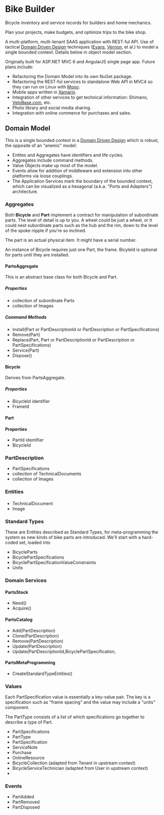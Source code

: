# Bike Builder

Bicycle inventory and service records for builders and home mechanics.

Plan your projects, make budgets, and optimize trips to the bike shop.

A multi-platform, multi-tenant SAAS application with REST-ful API. Use of tactical [Domain Driven Design](http://en.wikipedia.org/wiki/Domain-driven_design) techniques ([Evans](http://domainlanguage.com/ddd/), [Vernon](https://vaughnvernon.co/?page_id=168), et al.) to model a single bounded context. Details below in object model section.

Originally built for ASP.NET MVC 6 and AngularJS single page app. Future plans include:
* Refactoring the Domain Model into its own NuGet package.
* Refactoring the REST-ful services to standalone Web API in MVC4 so they can run on Linux with [Mono](http://www.mono-project.com/).
* Mobile apps written in [Xamarin](http://xamarin.com).
* Integration of other services to get technical information: Shimano, [VeloBase.com](http://www.velobase.com/), etc.
* Photo library and social media sharing.
* Integration with online commerce for purchases and sales.



## Domain Model

This is a single bounded context in a [Domain Driven Design](http://en.wikipedia.org/wiki/Domain-driven_design) which is robust, the opposite of an "anemic" model:
* Entites and Aggregates have identifiers and life cycles.
* Aggregates include command methods.
* Value Objects make up most of the model.
* Events allow for addition of middleware and extension into other platforms via loose couplings.
* The Application Services mark the boundary of the bounded context, which can be visualized as a hexagonal (a.k.a. "Ports and Adapters") architecture.


### Aggregates

Both **Bicycle** and **Part** implement a contract for manipulation of subordinate parts. The level of detail is up to you. A wheel could be just a wheel, or it could nest subordinate parts such as the hub and the rim, down to the level of the spoke nipple if you're so inclined.

The part is an actual physical item. It might have a serial number.

An instance of Bicycle requires just one Part, the frame. BicyleId is optional for parts until they are installed.


#### PartsAggregate
This is an abstract base class for both Bicycle and Part.

##### Properties
* collection of subordinate Parts
* collection of Images

##### Command Methods
* Install(Part or PartDescriptionId or PartDescription or PartSpecifications)
* Remove(Part)
* Replace(Part, Part or PartDescriptionId or PartDescription or PartSpecifications)
* Service(Part)
* Dispose()


#### Bicycle
Derives from PartsAggregate.

##### Properties
* BicycleId identifier
* FrameId


#### Part

#### Properties
* PartId identifier
* BicycleId

### PartDescription
* PartSpecifications
* collection of TechnicalDocuments
* collection of Images


### Entities

####

* TechnicalDocument
* Image


### Standard Types

These are Entities described as Standard Types, for meta-programming the system as new kinds of bike parts are introduced. We'll start with a hard-coded set, loaded into

* BicycleParts
* BicyclePartSpecifications
* BicyclePartSpecificationValueConstraints
* Units


### Domain Services

#### PartsStock
* Need()
* Acquire()

#### PartsCatalog
* Add(PartDescription)
* Clone(PartDescription)
* Remove(PartDescription)
* Update(PartDescription)
* Update(PartDescriptionId,BicyclePartSpecification,

#### PartsMetaProgramming
* CreateStandardTypeEntities()


### Values

Each PartSpecification value is essentially a key-value pair. The key is a specification such as "frame spacing" and the value may include a "units" component.

The PartType consists of a list of which specifications go together to describe a type of Part.

* PartSpecifications
* PartType
* PartSpecification
* ServiceNote
* Purchase
* OnlineResource
* BicycleCollection (adapted from Tenant in upstream context)
* BicycleServiceTechnician (adapted from User in upstream context)
* 


### Events

* PartAdded
* PartRemoved
* PartDisposed
